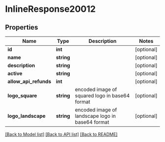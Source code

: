 # InlineResponse20012

## Properties
Name | Type | Description | Notes
------------ | ------------- | ------------- | -------------
**id** | **int** |  | [optional] 
**name** | **string** |  | [optional] 
**description** | **string** |  | [optional] 
**active** | **string** |  | [optional] 
**allow_api_refunds** | **int** |  | [optional] 
**logo_square** | **string** | encoded image of squared logo in base64 format | [optional] 
**logo_landscape** | **string** | encoded image of landscape logo in base64 format | [optional] 

[[Back to Model list]](../../README.md#documentation-for-models) [[Back to API list]](../../README.md#documentation-for-api-endpoints) [[Back to README]](../../README.md)

